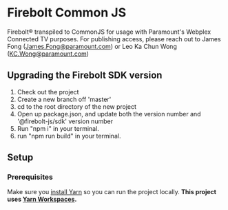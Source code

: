 # Firebolt Common JS

Firebolt® transpiled to CommonJS for usage with Paramount's Webplex Connected TV purposes. For publishing access, please reach out to James Fong (James.Fong@paramount.com) or Leo Ka Chun Wong (KC.Wong@paramount.com)

## Upgrading the Firebolt SDK version
1. Check out the project
2. Create a new branch off 'master'
3. cd to the root directory of the new project
4. Open up package.json, and update both the version number and '@firebolt-js/sdk' version number
5. Run "npm i" in your terminal. 
6. run "npm run build" in your terminal.

## Setup

### Prerequisites
Make sure you [install Yarn](https://yarnpkg.com/en/docs/install) so you can run the project locally.
**This project uses [Yarn Workspaces](https://yarnpkg.com/lang/en/docs/workspaces/).**
